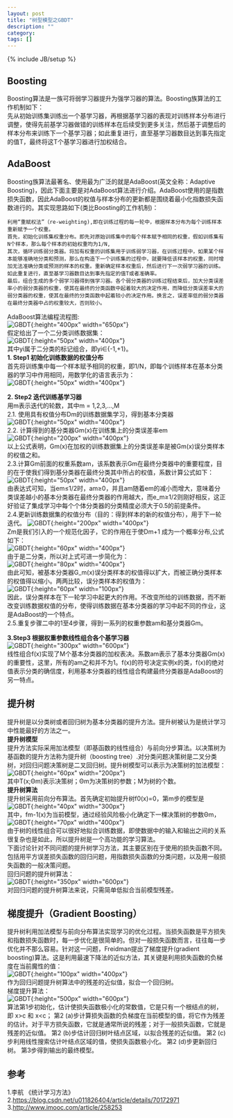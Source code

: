```yaml
---
layout: post
title: "树型模型之GBDT"
description: ""
category: 
tags: []
---
```

{% include JB/setup %}

## Boosting
Boosting算法是一族可将弱学习器提升为强学习器的算法。Boosting族算法的工作机制如下：  
先从初始训练集训练出一个基学习器，再根据基学习器的表现对训练样本分布进行调整，使得先前基学习器做错的训练样本在后续受到更多关注，然后基于调整后的样本分布来训练下一个基学习器；如此重复进行，直至基学习器数目达到事先指定的值T，最终将这T个基学习器进行加权结合。

## AdaBoost
Boosting族算法最著名、使用最为广泛的就是AdaBoost(英文全称：Adaptive Boosting)，因此下面主要是对AdaBoost算法进行介绍。AdaBoost使用的是指数损失函数，因此AdaBoost的权值与样本分布的更新都是围绕着最小化指数损失函数进行的。其实现思路如下(类比Boosting的工作机制)：

```
利用“重赋权法”（re-weighting),即在训练过程的每一轮中，根据样本分布为每个训练样本重新赋予一个权重。
首先，初始化训练集权重分布。即先对原始训练集中的每个样本赋予相同的权重，假如训练集有N个样本，那么每个样本的初始权重均为1/N, 
其次，循环训练弱分类器。将加有权重的训练集用于训练弱学习器，在训练过程中，如果某个样本能够准确地分类和预测，那么在构造下一个训练集的过程中，就要降低该样本的权重，同时增加无法准确分类或预测的样本的权重。重新确定样本权重后，然后进行下一次弱学习器的训练。如此重复进行，直至基学习器数目达到事先指定的值T或者准确率。
最后，组合生成的多个弱学习器得到强学习器。各个弱分类器的训练过程结束后，加大分类误差率小的弱分类器的权重，使其在最终的分类函数中起着较大的决定作用，而降低分类误差率大的弱分类器的权重，使其在最终的分类函数中起着较小的决定作用。换言之，误差率低的弱分类器在最终分类器中占的权重较大，否则较小。
```

AdaBoost算法编程流程图:  
![GBDT](https://raw.githubusercontent.com/yuzujin/yuzujin.github.com/master/images/GBDT1.jpeg?raw=true "Title"){:height="400px" width="650px"}  
假定给出了一个二分类训练数据集：  
![GBDT](https://raw.githubusercontent.com/yuzujin/yuzujin.github.com/master/images/GBDT2.png?raw=true "Title"){:height="50px" width="400px"}  
其中yi属于二分类的标记组合，即yi∈{-1,+1}。  
**1. Step1 初始化训练数据的权值分布**    
   首先将训练集中每一个样本赋予相同的权重，即1/N，即每个训练样本在基本分类器的学习中作用相同，用数学化的语言表示为：    
    ![GBDT](https://raw.githubusercontent.com/yuzujin/yuzujin.github.com/master/images/GBDT3.png?raw=true "Title"){:height="50px" width="400px"}  

**2. Step2 迭代训练基学习器**  
   用m表示迭代的轮数，其中m = 1,2,3,...,M  
   2.1. 使用具有权值分布Dm的训练数据集学习，得到基本分类器     
   ![GBDT](https://raw.githubusercontent.com/yuzujin/yuzujin.github.com/master/images/GBDT4.png?raw=true "Title"){:height="50px" width="400px"}  
   2.2. 计算得到的基分类器Gm(x)在训练集上的分类误差率em  
   ![GBDT](https://raw.githubusercontent.com/yuzujin/yuzujin.github.com/master/images/GBDT5.png?raw=true "Title"){:height="200px" width="400px"}   
   以上公式表明，Gm(x)在加权的训练数据集上的分类误差率是被Gm(x)误分类样本的权值之和。  
   2.3.计算Gm前面的权重系数am，该系数表示Gm在最终分类器中的重要程度，目的在于使我们得到基分类器在最终分类其中所占的权值，系数计算公式如下：  
   ![GBDT](https://raw.githubusercontent.com/yuzujin/yuzujin.github.com/master/images/GBDT6.png?raw=true "Title"){:height="50px" width="400px"}  
   由表达式可知，当em≤1/2时，am≥0，并且am随着em的减小而增大，意味着分类误差越小的基本分类器在最终分类器的作用越大，而e_m≥1/2则刚好相反，这正好验证了集成学习中每个个体分类器的分类精度必须大于0.5的前提条件。  
   2.4.更新训练数据集的权值分布（目的：得到样本的新的权值分布），用于下一轮迭代。
   ![GBDT](https://raw.githubusercontent.com/yuzujin/yuzujin.github.com/master/images/GBDT7.png?raw=true "Title"){:height="200px" width="400px"}  
   Zm是我们引入的一个规范化因子，它的作用在于使Dm+1 成为一个概率分布,公式如下：  
    ![GBDT](https://raw.githubusercontent.com/yuzujin/yuzujin.github.com/master/images/GBDT8.png?raw=true "Title"){:height="60px" width="400px"}  
   由于是二分类，所以对上式可进一步简化为：  
    ![GBDT](https://raw.githubusercontent.com/yuzujin/yuzujin.github.com/master/images/GBDT9.png?raw=true "Title"){:height="80px" width="400px"}  
    由此可知，被基本分类器G_m(x)误分类样本的权值得以扩大，而被正确分类样本的权值得以缩小。两两比较，误分类样本的权值为：  
    ![GBDT](https://raw.githubusercontent.com/yuzujin/yuzujin.github.com/master/images/GBDT10.png?raw=true "Title"){:height="60px" width="100px"}   
    因此，误分类样本在下一轮学习中起更大的作用。不改变所给的训练数据，而不断改变训练数据权值的分布，使得训练数据在基本分类器的学习中起不同的作业，这是AdaBoost的一个特点。  
   2.5.重复步骤二中的1至4步骤，得到一系列的权重参数am和基分类器Gm。  

   **3.Step3 根据权重参数线性组合各个基学习器**  
   ![GBDT](https://raw.githubusercontent.com/yuzujin/yuzujin.github.com/master/images/GBDT11.png?raw=true "Title"){:height="300px" width="600px"}  
   线性组合f(x)实现了M个基本分类器的加权表决。系数am表示了基本分类器Gm(x)的重要性，这里，所有的am之和并不为1。f(x)的符号决定实例x的类，f(x)的绝对值表示分类的确信度，利用基本分类器的线性组合构建最终分类器是AdaBoost的另一特点。

## 提升树
   提升树是以分类树或者回归树为基本分类器的提升方法。提升树被认为是统计学习中性能最好的方法之一。  
   **提升树模型**  
   提升方法实际采用加法模型（即基函数的线性组合）与前向分步算法。以决策树为基函数的提升方法称为提升树（boosting tree）.对分类问题决策树是二叉分类树，对回归问题决策树是二叉回归树。提升树模型可以表示为决策树的加法模型：  
   ![GBDT](https://raw.githubusercontent.com/yuzujin/yuzujin.github.com/master/images/GBDT12.png?raw=true "Title"){:height="60px" width="200px"}  
   其中T(x;Θm)表示决策树；Θm为决策树的参数；M为树的个数。  
   **提升树算法**  
   提升树采用前向分布算法。首先确定初始提升树f0(x)=0，第m步的模型是  
   ![GBDT](https://raw.githubusercontent.com/yuzujin/yuzujin.github.com/master/images/GBDT13.png?raw=true "Title"){:height="40px" width="300px"}   
   其中，fm-1(x)为当前模型，通过经验风险极小化确定下一棵决策树的参数Θm，  
   ![GBDT](https://raw.githubusercontent.com/yuzujin/yuzujin.github.com/master/images/GBDT14.png?raw=true "Title"){:height="70px" width="400px"}  
   由于树的线性组合可以很好地拟合训练数据，即使数据中的输入和输出之间的关系很复杂也是如此，所以提升树是一个高功能的学习算法。  
   下面讨论针对不同问题的提升树学习方法，其主要区别在于使用的损失函数不同。包括用平方误差损失函数的回归问题，用指数损失函数的分类问题，以及用一般损失函数的一般决策问题。  
   回归问题的提升树算法：  
   ![GBDT](https://raw.githubusercontent.com/yuzujin/yuzujin.github.com/master/images/GBDT15.jpeg?raw=true "Title"){:height="350px" width="600px"}  
   对回归问题的提升树算法来说，只需简单低拟合当前模型残差。  
## 梯度提升（Gradient Boosting） 
   提升树利用加法模型与前向分布算法实现学习的优化过程。当损失函数是平方损失和指数损失函数时，每一步优化是很简单的。但对一般损失函数而言，往往每一步优化并不那么容易。针对这一问题，Freidman提出了梯度提升(gradient boosting)算法。这是利用最速下降法的近似方法，其关键是利用损失函数的负梯度在当前魔性的值：  
   ![GBDT](https://raw.githubusercontent.com/yuzujin/yuzujin.github.com/master/images/GBDT15.png?raw=true "Title"){:height="100px" width="400px"}  
   作为回归问题提升树算法中的残差的近似值，拟合一个回归树。  
   梯度提升算法：  
   ![GBDT](https://raw.githubusercontent.com/yuzujin/yuzujin.github.com/master/images/GBDT16.png?raw=true "Title"){:height="500px" width="600px"}  
   算法第1步初始化，估计使损失函数极小化的常数值，它是只有一个根结点的树，即 x>c 和 x<c；
   第2 (a)步计算损失函数的负梯度在当前模型的值，将它作为残差的估计。对于平方损失函数，它就是通常所说的残差；对于一般损失函数，它就是残差的近似值。
   第2 (b)步估计回归树叶结点区域，以拟合残差的近似值。
   第2 (c)步利用线性搜索估计叶结点区域的值，使损失函数极小化。
   第2 (d)步更新回归树。
   第3步得到输出的最终模型。

## 参考
1.李航 《统计学习方法》
2.https://blog.csdn.net/u011826404/article/details/70172971
3.http://www.imooc.com/article/258253